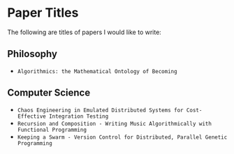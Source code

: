 # Paper Titles

The following are titles of papers I would like to write:

## Philosophy
- `Algorithmics: the Mathematical Ontology of Becoming`

## Computer Science

- `Chaos Engineering in Emulated Distributed Systems for Cost-Effective Integration Testing`
- `Recursion and Composition - Writing Music Algorithmically with Functional Programming`
- `Keeping a Swarm - Version Control for Distributed, Parallel Genetic Programming`